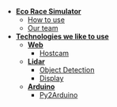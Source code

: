 - [**Eco Race Simulator**](home.md)
  - [How to use]()
  - [Our team]()
- [**Technologies we like to use**]()
  - [**Web**]()
    - [Hostcam](hostcam.md)
  - [**Lidar**]()
    - [Object Detection](lidar/objectdetection.md)
    - [Display](lidar/display.md)
  - [**Arduino**]()
    - [Py2Arduino](py2arduino.md)